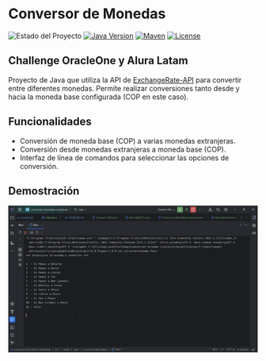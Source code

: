 # Conversor de Monedas

![Estado del Proyecto](https://img.shields.io/badge/Estado-Completo-brightgreen)
[![Java Version](https://img.shields.io/badge/Java-21-red)](https://www.java.com/)
[![Maven](https://img.shields.io/badge/Maven-3.8.1-blue)](https://maven.apache.org/)
[![License](https://img.shields.io/badge/License-Open%20Source-yellow)](https://opensource.org/)

## Challenge OracleOne y Alura Latam
Proyecto de Java que utiliza la API de [ExchangeRate-API](https://www.exchangerate-api.com/docs/overview) para convertir entre diferentes monedas. Permite realizar conversiones tanto desde y hacia la moneda base configurada (COP en este caso).

## Funcionalidades

- Conversión de moneda base (COP) a varias monedas extranjeras.
- Conversión desde monedas extranjeras a moneda base (COP).
- Interfaz de línea de comandos para seleccionar las opciones de conversión.


## Demostración

![Demo GIF](https://github.com/ssuarezcode/conversor-monedas-oracleone/blob/main/Demo.gif?raw=true)

